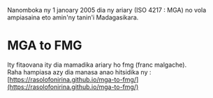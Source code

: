 Nanomboka ny 1 janoary 2005 dia ny ariary (ISO 4217 : MGA) no vola ampiasaina eto amin'ny tanin'i Madagasikara.

# MGA to FMG

Ity fitaovana ity dia mamadika ariary ho fmg (franc malgache).<br />
Raha hampiasa azy dia manasa anao hitsidika ny : [https://rasolofonirina.github.io/mga-to-fmg/](https://rasolofonirina.github.io/mga-to-fmg/)
